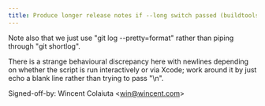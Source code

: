 ```yaml
---
title: Produce longer release notes if --long switch passed (buildtools, 6d4875b)
---
```


Note also that we just use "git log --pretty=format" rather than piping through "git shortlog".

There is a strange behavioural discrepancy here with newlines depending on whether the script is run interactively or via Xcode; work around it by just echo a blank line rather than trying to pass "\\n".

Signed-off-by: Wincent Colaiuta &lt;win@wincent.com&gt;
